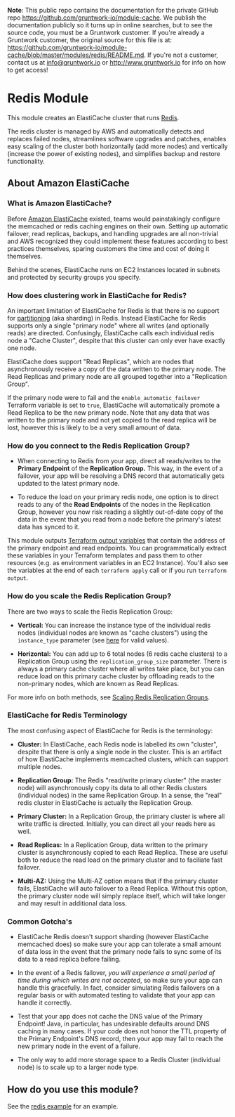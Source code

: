 **Note**: This public repo contains the documentation for the private GitHub repo <https://github.com/gruntwork-io/module-cache>.
We publish the documentation publicly so it turns up in online searches, but to see the source code, you must be a Gruntwork customer.
If you're already a Gruntwork customer, the original source for this file is at: <https://github.com/gruntwork-io/module-cache/blob/master/modules/redis/README.md>.
If you're not a customer, contact us at <info@gruntwork.io> or <http://www.gruntwork.io> for info on how to get access!

# Redis Module

This module creates an ElastiCache cluster that runs [Redis](http://redis.io/).

The redis cluster is managed by AWS and automatically detects and replaces failed nodes, streamlines software upgrades
and patches, enables easy scaling of the cluster both horizontally (add more nodes) and vertically (increase the power
of existing nodes), and simplifies backup and restore functionality.

## About Amazon ElastiCache

### What is Amazon ElastiCache?

Before [Amazon ElastiCache](http://docs.aws.amazon.com/AmazonElastiCache/latest/UserGuide/WhatIs.html) existed, teams
would painstakingly configure the memcached or redis caching engines on their own. Setting up automatic failover, read
replicas, backups, and handling upgrades are all non-trivial and AWS recognized they could implement these features
according to best practices themselves, sparing customers the time and cost of doing it themselves.

Behind the scenes, ElastiCache runs on EC2 Instances located in subnets and protected by security groups you specify.

### How does clustering work in ElastiCache for Redis?

An important limitation of ElastiCache for Redis is that there is no support for [partitioning](http://redis.io/topics/partitioning)
(aka sharding) in Redis. Instead ElastiCache for Redis supports only a single "primary node" where all writes (and
optionally reads) are directed. Confusingly, ElastiCache calls each individual redis node a "Cache Cluster", despite
that this cluster can only ever have exactly one node.

ElastiCache does support "Read Replicas", which are nodes that asynchronously receive a copy of the data written to the
primary node. The Read Replicas and primary node are all grouped together into a "Replication Group".

If the primary node were to fail and the `enable_automatic_failover` Terraform variable is set to `true`, ElastiCache
will automatically promote a Read Replica to be the new primary node. Note that any data that was written to the primary
node and not yet copied to the read replica will be lost, however this is likely to be a very small amount of data.

### How do you connect to the Redis Replication Group?

- When connecting to Redis from your app, direct all reads/writes to the **Primary Endpoint** of the **Replication
  Group.** This way, in the event of a failover, your app will be resolving a DNS record that automatically gets
  updated to the latest primary node.

- To reduce the load on your primary redis node, one option is to direct reads to any of the **Read Endpoints** of the
  nodes in the Replication Group, however you now risk reading a slightly out-of-date copy of the data in the event
  that you read from a node before the primary's latest data has synced to it.

This module outputs [Terraform output variables](https://www.terraform.io/intro/getting-started/outputs.html) that
contain the address of the primary endpoint and read endpoints. You can programmatically extract these variables in
your Terraform templates and pass them to other resources (e.g. as environment variables in an EC2 Instance). You'll
also see the variables at the end of each `terraform apply` call or if you run `terraform output`.

### How do you scale the Redis Replication Group?

There are two ways to scale the Redis Replication Group:

- **Vertical:** You can increase the instance type of the individual redis nodes (individual nodes are known as "cache
  clusters") using the `instance_type` parameter (see
  [here](https://aws.amazon.com/elasticache/details/#Available_Cache_Node_Types) for valid values).

- **Horizontal:** You can add up to 6 total nodes (6 redis cache clusters) to a Replication Group using the
  `replication_group_size` parameter. There is always a primary cache cluster where all writes take place, but you can
  reduce load on this primary cache cluster by offloading reads to the non-primary nodes, which are known as Read
  Replicas.

For more info on both methods, see [Scaling Redis Replication
Groups](http://docs.aws.amazon.com/AmazonElastiCache/latest/UserGuide/Scaling.RedisReplGrps.html).

### ElastiCache for Redis Terminology

The most confusing aspect of ElastiCache for Redis is the terminology:

- **Cluster:** In ElastiCache, each Redis node is labelled its own "cluster", despite that there is only a single node
  in the cluster. This is an artifact of how ElastiCache implements memcached clusters, which can support multiple
  nodes.

- **Replication Group:** The Redis "read/write primary cluster" (the master node) will asynchronously copy its data
  to all other Redis clusters (individual nodes) in the same Replication Group. In a sense, the "real" redis cluster
  in ElastiCache is actually the Replication Group.

- **Primary Cluster:** In a Replication Group, the primary cluster is where all write traffic is directed. Initially,
  you can direct all your reads here as well.

- **Read Replicas:** In a Replication Group, data written to the primary cluster is asynchronously copied to each
  Read Replica. These are useful both to reduce the read load on the primary cluster and to faciliate fast failover.

- **Multi-AZ:** Using the Multi-AZ option means that if the primary cluster fails, ElastiCache will auto failover to
  a Read Replica. Without this option, the primary cluster node will simply replace itself, which will take longer
  and may result in additional data loss.

### Common Gotcha's

- ElastiCache Redis doesn't support sharding (however ElastiCache memcached does) so make sure your app can tolerate a
  small amount of data loss in the event that the primary node fails to sync some of its data to a read replica before
  failing.

- In the event of a Redis failover, *you will experience a small period of time during which writes are not accepted*,
  so make sure your app can handle this gracefully. In fact, consider simulating Redis failovers on a regular basis or
  with automated testing to validate that your app can handle it correctly.

- Test that your app does not cache the DNS value of the Primary Endpoint! Java, in particular, has undesirable defaults
  around DNS caching in many cases. If your code does not honor the TTL property of the Primary Endpoint's DNS record,
  then your app may fail to reach the new primary node in the event of a failure.

- The only way to add more storage space to a Redis Cluster (individual node) is to scale up to a larger node type.

## How do you use this module?

See the [redis example](/examples/redis) for an example.

